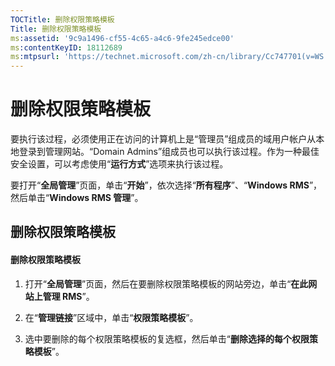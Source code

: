 ```yaml
---
TOCTitle: 删除权限策略模板
Title: 删除权限策略模板
ms:assetid: '9c9a1496-cf55-4c65-a4c6-9fe245edce00'
ms:contentKeyID: 18112689
ms:mtpsurl: 'https://technet.microsoft.com/zh-cn/library/Cc747701(v=WS.10)'
---
```


删除权限策略模板
================

要执行该过程，必须使用正在访问的计算机上是“管理员”组成员的域用户帐户从本地登录到管理网站。“Domain Admins”组成员也可以执行该过程。作为一种最佳安全设置，可以考虑使用“**运行方式**”选项来执行该过程。

要打开“**全局管理**”页面，单击“**开始**”，依次选择“**所有程序**”、“**Windows RMS**”，然后单击“**Windows RMS 管理**”。

删除权限策略模板
----------------

#### 删除权限策略模板

1.  打开“**全局管理**”页面，然后在要删除权限策略模板的网站旁边，单击“**在此网站上管理 RMS**”。

2.  在“**管理链接**”区域中，单击“**权限策略模板**”。

3.  选中要删除的每个权限策略模板的复选框，然后单击“**删除选择的每个权限策略模板**”。
